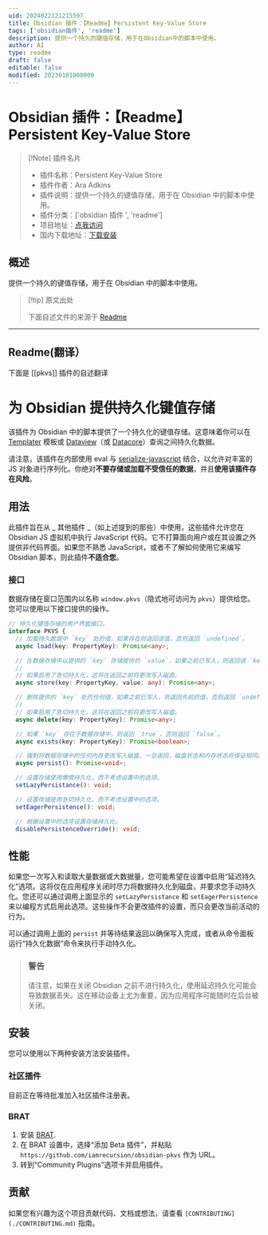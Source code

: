 ```yaml
---
uid: 2024022121215597
title: Obsidian 插件：【Readme】Persistent Key-Value Store
tags: ['obsidian插件', 'readme']
description: 提供一个持久的键值存储，用于在Obsidian中的脚本中使用。
author: AI
type: readme
draft: false
editable: false
modified: 20230101000000
---
```


# Obsidian 插件：【Readme】Persistent Key-Value Store

> [!Note] 插件名片
> - 插件名称：Persistent Key-Value Store
> - 插件作者：Ara Adkins
> - 插件说明：提供一个持久的键值存储，用于在 Obsidian 中的脚本中使用。
> - 插件分类：['obsidian 插件 ', 'readme']
> - 项目地址：[点我访问](https://github.com/iamrecursion/obsidian-pkvs)
> - 国内下载地址：[下载安装](https://pkmer.cn/products/plugin/pluginMarket/?pkvs)

## 概述

提供一个持久的键值存储，用于在 Obsidian 中的脚本中使用。

> [!tip] 原文出处
>
>下面自述文件的来源于 [Readme](https://ghproxy.net/https://raw.githubusercontent.com/iamrecursion/obsidian-pkvs/master/README.md)

---

## Readme(翻译）

下面是 [[pkvs]] 插件的自述翻译

# 为 Obsidian 提供持久化键值存储

该插件为 Obsidian 中的脚本提供了一个持久化的键值存储。这意味着你可以在 [Templater](https://github.com/SilentVoid13/Templater) 模板或 [Dataview](https://github.com/blacksmithgu/obsidian-dataview)（或 [Datacore](https://github.com/blacksmithgu/datacore)）查询之间持久化数据。

请注意，该插件在内部使用 eval 与 [serialize-javascript](https://github.com/yahoo/serialize-javascript) 结合，以允许对丰富的 JS 对象进行序列化。你绝对**不要存储或加载不受信任的数据**，并且**使用该插件存在风险**。

## 用法

此插件旨在从 _ 其他插件 _（如上述提到的那些）中使用，这些插件允许您在 Obsidian JS 虚拟机中执行 JavaScript 代码。它不打算面向用户或在其设置之外提供非代码界面。如果您不熟悉 JavaScript，或者不了解如何使用它来编写 Obsidian 脚本，则此插件**不适合您**。

### 接口

数据存储在窗口范围内以名称 `window.pkvs`（隐式地可访问为 `pkvs`）提供给您。您可以使用以下接口提供的操作。

```ts
// 持久化键值存储的用户界面接口。
interface PKVS {
  // 加载持久数据中 `key` 处的值，如果存在则返回该值，否则返回 `undefined`。
  async load(key: PropertyKey): Promise<any>;

  // 在数据存储中以提供的 `key` 存储提供的 `value`，如果之前已写入，则返回该 `key` 处的先前值，否则返回 `undefined`。
  //
  // 如果启用了急切持久化，这将在返回之前将更改写入磁盘。
  async store(key: PropertyKey, value: any): Promise<any>;

  // 删除提供的 `key` 处的任何值，如果之前已写入，则返回先前的值，否则返回 `undefined`。
  //
  // 如果启用了急切持久化，这将在返回之前将更改写入磁盘。
  async delete(key: PropertyKey): Promise<any>;

  // 如果 `key` 存在于数据存储中，则返回 `true`，否则返回 `false`。
  async exists(key: PropertyKey): Promise<boolean>;

  // 强制将数据存储中的任何内存更改写入磁盘。一旦返回，磁盘状态和内存状态将保证相同。
  async persist(): Promise<void>;

  // 设置存储使用懒惰持久化，而不考虑设置中的选项。
  setLazyPersistance(): void;

  // 设置存储使用急切持久化，而不考虑设置中的选项。
  setEagerPersistence(): void;

  // 根据设置中的选项设置存储持久化。
  disablePersistenceOverride(): void;
```

## 性能

如果您一次写入和读取大量数据或大数据量，您可能希望在设置中启用“延迟持久化”选项。这将仅在应用程序关闭时尽力将数据持久化到磁盘，并要求您手动持久化。您还可以通过调用上面显示的 `setLazyPersistance` 和 `setEagerPersistence` 来以编程方式启用此选项。这些操作不会更改插件的设置，而只会更改当前活动的行为。

可以通过调用上面的 `persist` 并等待结果返回以确保写入完成，或者从命令面板运行“持久化数据”命令来执行手动持久化。

> ### 警告
>
> 请注意，如果在关闭 Obsidian 之前不进行持久化，使用延迟持久化可能会导致数据丢失。这在移动设备上尤为重要，因为应用程序可能随时在后台被关闭。

## 安装

您可以使用以下两种安装方法安装插件。

### 社区插件

目前正在等待批准加入社区插件注册表。

### BRAT

1. 安装 [BRAT](https://github.com/TfTHacker/obsidian42-brat).
2. 在 BRAT 设置中，选择“添加 Beta 插件”，并粘贴
   `https://github.com/iamrecursion/obsidian-pkvs` 作为 URL。
3. 转到“Community Plugins”选项卡并启用插件。

## 贡献

如果您有兴趣为这个项目贡献代码、文档或想法，请查看 `[CONTRIBUTING](./CONTRIBUTING.md)` 指南。
